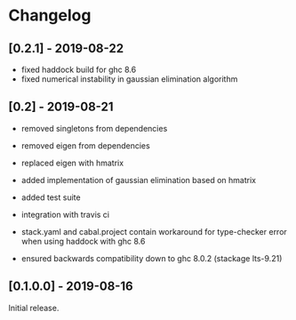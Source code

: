# Changelog


## [0.2.1] - 2019-08-22
- fixed haddock build for ghc 8.6
- fixed numerical instability in gaussian elimination algorithm

## [0.2] - 2019-08-21
- removed singletons from dependencies
- removed eigen from dependencies

- replaced eigen with hmatrix
- added implementation of gaussian elimination based on hmatrix

- added test suite
- integration with travis ci

- stack.yaml and cabal.project contain workaround for type-checker
  error when using haddock with ghc 8.6

- ensured backwards compatibility down to ghc 8.0.2 (stackage lts-9.21)

## [0.1.0.0] - 2019-08-16
Initial release.
